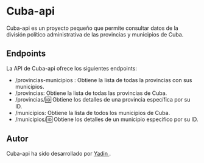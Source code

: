 # Cuba-api

Cuba-api es un proyecto pequeño que permite consultar datos de la división político administrativa de las provincias y municipios de Cuba.

## Endpoints

La API de Cuba-api ofrece los siguientes endpoints:
- /provincias-municipios : Obtiene la lista de todas la provincias con sus municipios.
- /provincias: Obtiene la lista de todas las provincias de Cuba.
- /provincias/:id: Obtiene los detalles de una provincia específica por su ID.
- /municipios: Obtiene la lista de todos los municipios de Cuba.
- /municipios/:id: Obtiene los detalles de un municipio específico por su ID.


## Autor

Cuba-api ha sido desarrollado por [ Yadin ](https://github.com/yadindev).